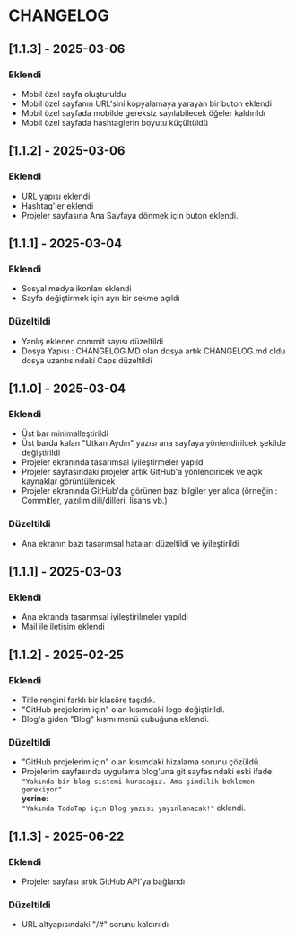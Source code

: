 # CHANGELOG

## [1.1.3] - 2025-03-06

### Eklendi

- Mobil özel sayfa oluşturuldu
- Mobil özel sayfanın URL'sini kopyalamaya yarayan bir buton eklendi
- Mobil özel sayfada mobilde gereksiz sayılabilecek öğeler kaldırıldı
- Mobil özel sayfada hashtaglerin boyutu küçültüldü

## [1.1.2] - 2025-03-06

### Eklendi

- URL yapısı eklendi.
- Hashtag'ler eklendi
- Projeler sayfasına Ana Sayfaya dönmek için buton eklendi.

## [1.1.1] - 2025-03-04

### Eklendi

- Sosyal medya ikonları eklendi
- Sayfa değiştirmek için ayrı bir sekme açıldı

### Düzeltildi

- Yanlış eklenen commit sayısı düzeltildi
- Dosya Yapısı : CHANGELOG.MD olan dosya artık CHANGELOG.md oldu dosya uzantısındaki Caps düzeltildi

## [1.1.0] - 2025-03-04

### Eklendi

- Üst bar minimalleştirildi
- Üst barda kalan "Utkan Aydın" yazısı ana sayfaya yönlendirilcek şekilde değiştirildi
- Projeler ekranında tasarımsal iyileştirmeler yapıldı
- Projeler sayfasındaki projeler artık GitHub'a yönlendiricek ve açık kaynaklar görüntülenicek
- Projeler ekranında GitHub'da görünen bazı bilgiler yer alıca (örneğin : Commitler, yazılım dili/dilleri, lisans vb.)

### Düzeltildi

- Ana ekranın bazı tasarımsal hataları düzeltildi ve iyileştirildi

## [1.1.1] - 2025-03-03

### Eklendi

- Ana ekranda tasarımsal iyileştirilmeler yapıldı
- Mail ile iletişim eklendi

## [1.1.2] - 2025-02-25

### Eklendi

- Title rengini farklı bir klasöre taşıdık.
- "GitHub projelerim için" olan kısımdaki logo değiştirildi.
- Blog'a giden "Blog" kısmı menü çubuğuna eklendi.

### Düzeltildi

- "GitHub projelerim için" olan kısımdaki hizalama sorunu çözüldü.
- Projelerim sayfasında uygulama blog'una git sayfasındaki eski ifade:  
  `"Yakında bir blog sistemi kuracağız. Ama şimdilik beklemen gerekiyor"`  
  **yerine:**  
  `"Yakında TodoTap için Blog yazısı yayınlanacak!"` eklendi.

## [1.1.3] - 2025-06-22

### Eklendi

- Projeler sayfası artık GitHub API'ya bağlandı

### Düzeltildi

- URL altyapısındaki "/#" sorunu kaldırıldı
